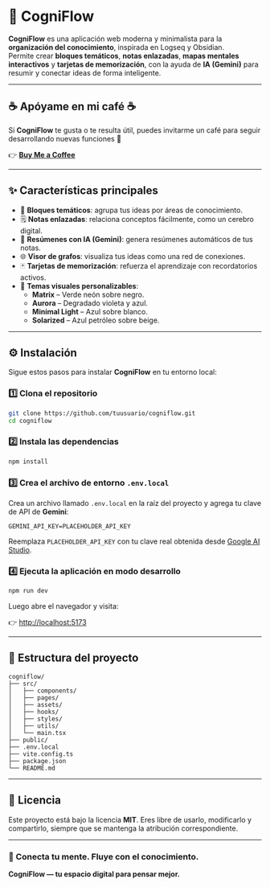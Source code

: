 # 🧠 CogniFlow

**CogniFlow** es una aplicación web moderna y minimalista para la **organización del conocimiento**, inspirada en Logseq y Obsidian.  
Permite crear **bloques temáticos**, **notas enlazadas**, **mapas mentales interactivos** y **tarjetas de memorización**, con la ayuda de **IA (Gemini)** para resumir y conectar ideas de forma inteligente.

---

## ☕ Apóyame en mi café ☕

Si **CogniFlow** te gusta o te resulta útil, puedes invitarme un café para seguir desarrollando nuevas funciones 💙

👉 [**Buy Me a Coffee**](https://www.buymeacoffee.com/aesirsoft)

---

## ✨ Características principales

- 🧩 **Bloques temáticos**: agrupa tus ideas por áreas de conocimiento.  
- 🗒️ **Notas enlazadas**: relaciona conceptos fácilmente, como un cerebro digital.  
- 🧠 **Resúmenes con IA (Gemini)**: genera resúmenes automáticos de tus notas.  
- 🌐 **Visor de grafos**: visualiza tus ideas como una red de conexiones.  
- 🃏 **Tarjetas de memorización**: refuerza el aprendizaje con recordatorios activos.  
- 🎨 **Temas visuales personalizables**:
  - **Matrix** – Verde neón sobre negro.  
  - **Aurora** – Degradado violeta y azul.  
  - **Minimal Light** – Azul sobre blanco.  
  - **Solarized** – Azul petróleo sobre beige.  

---

## ⚙️ Instalación

Sigue estos pasos para instalar **CogniFlow** en tu entorno local:

### 1️⃣ Clona el repositorio

```bash
git clone https://github.com/tuusuario/cogniflow.git
cd cogniflow
````

### 2️⃣ Instala las dependencias

```bash
npm install
```

### 3️⃣ Crea el archivo de entorno `.env.local`

Crea un archivo llamado `.env.local` en la raíz del proyecto y agrega tu clave de API de **Gemini**:

```env
GEMINI_API_KEY=PLACEHOLDER_API_KEY
```

Reemplaza `PLACEHOLDER_API_KEY` con tu clave real obtenida desde [Google AI Studio](https://makersuite.google.com/app/apikey).

### 4️⃣ Ejecuta la aplicación en modo desarrollo

```bash
npm run dev
```

Luego abre el navegador y visita:

👉 [http://localhost:5173](http://localhost:5173)

---

## 🧠 Estructura del proyecto

```
cogniflow/
├── src/
│   ├── components/
│   ├── pages/
│   ├── assets/
│   ├── hooks/
│   ├── styles/
│   ├── utils/
│   └── main.tsx
├── public/
├── .env.local
├── vite.config.ts
├── package.json
└── README.md
```

---



## 📜 Licencia

Este proyecto está bajo la licencia **MIT**.
Eres libre de usarlo, modificarlo y compartirlo, siempre que se mantenga la atribución correspondiente.

---


### 🚀 Conecta tu mente. Fluye con el conocimiento.

**CogniFlow — tu espacio digital para pensar mejor.**

```

